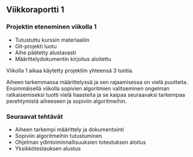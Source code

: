 ## Viikkoraportti 1

### Projektin eteneminen viikolla 1

- Tutustuttu kurssin materiaaliin
- Git-projekti luotu
- Aihe päätetty alustavasti
- Määrittelydokumentin kirjoitus aloitettu

Viikolla 1 aikaa käytetty projektiin yhteensä 3 tuntia.

Aiheen tarkemmassa määrittelyssä ja sen rajaamisessa on vielä puutteita. Ensimmäisellä viikolla sopivien algoritmien valitseminen ongelman ratkaisemiseksi tuotti vielä haasteita ja se kaipaa seuraavaksi tarkempaa perehtymistä aiheeseen ja sopiviin algoritmeihin. 

### Seuraavat tehtävät

- Aiheen tarkempi määrittely ja dokumentointi
- Sopiviin algoritmeihin tutustuminen
- Ohjelman ydintoiminnallisuuksien toteutuksen aloitus
- Yksikkötestauksen alustus
